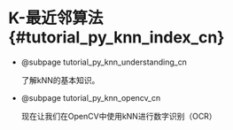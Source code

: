 # K-最近邻算法{#tutorial_py_knn_index_cn}

- @subpage tutorial_py_knn_understanding_cn

  了解kNN的基本知识。

- @subpage tutorial_py_knn_opencv_cn

  现在让我们在OpenCV中使用kNN进行数字识别（OCR）

